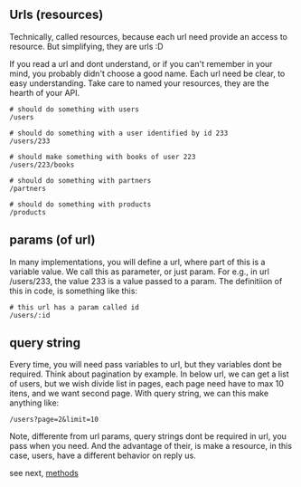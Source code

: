 ## Urls (resources)

Technically, called resources, because each url need provide an access to resource. But simplifying, they are urls :D


If you read a url and dont understand, or if you can't remember in your mind, you probably didn't choose a good name. 
Each url need be clear, to easy understanding. Take care to named your resources, they are the hearth of your API. 

```http
# should do something with users
/users
```

```http
# should do something with a user identified by id 233 
/users/233 
```

```http
# should make something with books of user 223
/users/223/books
```

```http
# should do something with partners
/partners
```

```http
# should do something with products
/products
```

## params (of url)

In many implementations, you will define a url, where part of this is a variable value. We call this as parameter, or just param. 
For e.g., in url /users/233, the value 233 is a value passed to a param. The definitiion of this in code, is something like this:


```
# this url has a param called id
/users/:id
```

## query string

Every time, you will need pass variables to url, but they variables dont be required. Think about pagination by example. In below url, we can get a list of users, but we wish divide list in pages, each page need have to max 10 itens, and we want second page. With query string, we can this make anything like:


```http
/users?page=2&limit=10
```

Note, differente from url params, query strings dont be required in url, you pass when you need. And the advantage of their, is make a resource, in this case, users, have a different behavior on reply us.


see next, [methods](https://github.com/darlanmendonca/rest-styleguide/blob/master/methods.md)
